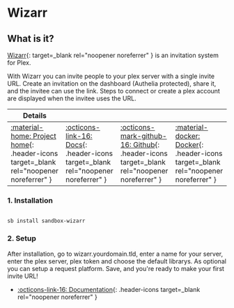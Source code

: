 # Wizarr

## What is it?

[Wizarr](https://github.com/Wizarrrr/wizarr){: target=_blank rel="noopener noreferrer" } is an invitation system for Plex.

With Wizarr you can invite people to your plex server with a single invite URL. Create an invitation on the dashboard (Authelia protected), share it, and the invitee can use the link. Steps to connect or create a plex account are displayed when the invitee uses the URL.

| Details     |             |             |             |
|-------------|-------------|-------------|-------------|
| [:material-home: Project home](https://github.com/Wizarrrr/wizarr){: .header-icons target=_blank rel="noopener noreferrer" } | [:octicons-link-16: Docs](https://github.com/Wizarrrr/wizarr){: .header-icons target=_blank rel="noopener noreferrer" } | [:octicons-mark-github-16: Github](https://github.com/Wizarrrr/wizarr){: .header-icons target=_blank rel="noopener noreferrer" } | [:material-docker: Docker](ghcr.io/wizarrrr/wizarr){: .header-icons target=_blank rel="noopener noreferrer" }|

### 1. Installation

``` shell

sb install sandbox-wizarr

```

### 2. Setup

After installation, go to wizarr.yourdomain.tld, enter a name for your server, enter the plex server, plex token and choose the default librarys. As optional you can setup a request platform. Save, and you're ready to make your first invite URL!

- [:octicons-link-16: Documentation](https://github.com/Wizarrrr/wizarr){: .header-icons target=_blank rel="noopener noreferrer" }
